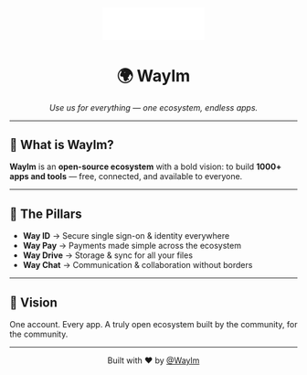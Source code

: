 <p align="center">
  <img src="./logo.svg" alt="Waylm Logo" width="180">
</p>

<h1 align="center">🌍 Waylm</h1>
<p align="center"><i>Use us for everything — one ecosystem, endless apps.</i></p>

<hr>

<h2>🚀 What is Waylm?</h2>
<p>
  <b>Waylm</b> is an <b>open-source ecosystem</b> with a bold vision:  
  to build <b>1000+ apps and tools</b> — free, connected, and available to everyone.
</p>

<hr>

<h2>🧩 The Pillars</h2>
<ul>
  <li><b>Way ID</b> → Secure single sign-on & identity everywhere</li>
  <li><b>Way Pay</b> → Payments made simple across the ecosystem</li>
  <li><b>Way Drive</b> → Storage & sync for all your files</li>
  <li><b>Way Chat</b> → Communication & collaboration without borders</li>
</ul>

<hr>

<h2>📅 Vision</h2>
<p>
  One account. Every app.  
  A truly open ecosystem built by the community, for the community.
</p>

<hr>

<p align="center">
  Built with ❤️ by <a href="https://github.com/Waylm">@Waylm</a>
</p>
